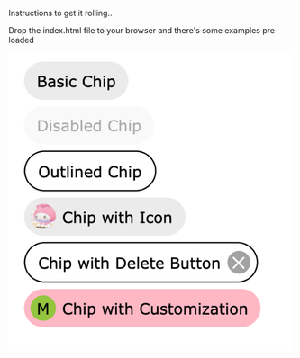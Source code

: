 Instructions to get it rolling..

Drop the index.html file to your browser and there's some examples pre-loaded

![plot](./screenshot.png)
